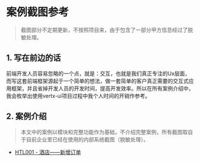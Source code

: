 # 案例截图参考

> 截图部分不定期更新，不按照项目来，由于包含了一部分甲方信息经过了脱敏处理。

## 1. 写在前边的话

前端开发人员容易忽略的一个点，就是：交互，也就是我们真正专注的Ux层面，而写这套前端框架源起于一个简单的想法，做一套简单的客户真正需要的交互式应用框架，并且省掉开发人员的开发时间，提高开发效率。所以在所有案例介绍中，我会枚举出使用vertx-ui项目过程中我个人时间的开销作参考。

## 2. 案例介绍

> 本文中的案例以模块和完整功能作为基础，不介绍完整案例，所有截图取自于目前企业里已经在使用的内部系统截图（脱敏处理）。

* [HTL001 - 酒店——新增订单](/document/new-order.html)



